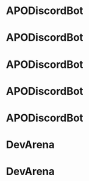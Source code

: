 # APODiscordBot
# APODiscordBot
# APODiscordBot
# APODiscordBot
# APODiscordBot
# DevArena
# DevArena

